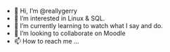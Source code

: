 - 👋 Hi, I’m @reallygerry
- 👀 I’m interested in Linux & SQL.
- 🌱 I’m currently learning to watch what I say and do.
- 💞️ I’m looking to collaborate on Moodle
- 📫 How to reach me ...

<!---
reallygerry/reallygerry is a ✨ special ✨ repository because its `README.md` (this file) appears on your GitHub profile.
You can click the Preview link to take a look at your changes.
--->
